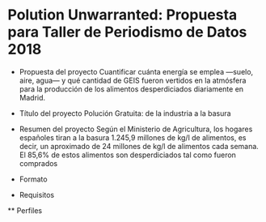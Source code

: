 # Polution Unwarranted: Propuesta para Taller de Periodismo de Datos 2018

* Propuesta del proyecto
Cuantificar cuánta energía se emplea —suelo, aire, agua— y qué cantidad de GEIS fueron vertidos en la atmósfera para la producción de los alimentos desperdiciados diariamente en Madrid. 


* Título del proyecto
Polución Gratuita: de la industria a la basura

* Resumen del proyecto
Según el Ministerio de Agricultura, los hogares españoles tiran a la basura 1.245,9 millones de kg/l de alimentos, es decir, un aproximado de 24 millones de kg/l de alimentos cada semana. El 85,6% de estos alimentos son desperdiciados tal como fueron comprados

* Formato

* Requisitos

** Perfiles



